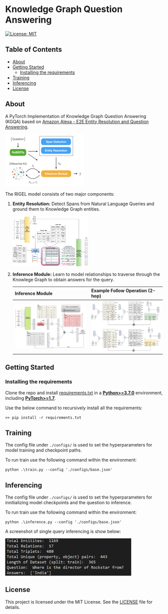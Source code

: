 # Knowledge Graph Question Answering
[![License: MIT](https://img.shields.io/badge/License-MIT-yellow.svg)](https://github.com/edwinthomas444/knowledge-graph-question-answering/blob/main/LICENSE)

## Table of Contents

+ [About](#about)
+ [Getting Started](#getting_started)
    + [Installing the requirements](#installing)
+ [Training](#train)
+ [Inferencing](#inference)
+ [License](#license)

## About <a name = "about"></a>

A PyTorch Implementation of Knowledge Graph Question Answering (KGQA) based on [Amazon Alexa - E2E Entity Resolution and Question Answering](https://aclanthology.org/2021.emnlp-main.345.pdf).

<!-- ![E2E Model](/assets/e2e.png "E2E Model") -->
<img src="./assets/e2e.png" width="50%" height="50%">

The RIGEL model consists of two major components:

1. **Entity Resolution:** Detect Spans from Natural Language Queries and ground them to Knowledge Graph entities.

    <img src="./assets/entity_resolution.png" width="50%" height="50%">

2. **Inference Module:** Learn to model relationships to traverse through the Knowlege Graph to obtain answers for the query.

    Inference Module | Example Follow Operation (2-hop)
    --- | ---
    ![Inference Module](/assets/inference_module.png) | ![Example Inference multi-hop](/assets/inference_module_example.png)

## Getting Started <a name = "getting_started"></a>

### Installing the requirements <a name = "installing"></a>
Clone the repo and install [requirements.txt](./requirements.txt) in a
[**Python>=3.7.0**](https://www.python.org/) environment, including
[**PyTorch>=1.7**](https://pytorch.org/get-started/locally/).

Use the below command to recursively install all the requirements:

```
>> pip install -r requirements.txt
```
## Training <a name = "train"></a>
The config file under `./configs/` is used to set the hyperparameters for model training and checkpoint paths.

To run train use the following command within the environment:

```
python .\train.py --config './configs/base.json'
```

## Inferencing <a name = "inference"></a>
The config file under `./configs/` is used to set the hyperparameters for innitializing model checkpoints and the question to inference.

To run train use the following command within the environment:

```
python .\inference.py --config './configs/base.json'
```

A screenshot of single query inferencing is show below:

<img src="./assets/running_inference.png" width="80%" height="80%">

## License <a name = "license"></a>

This project is licensed under the MIT License. See the [LICENSE](LICENSE) file for details.
